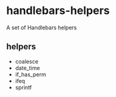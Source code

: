 # handlebars-helpers

A set of Handlebars helpers

## helpers

* coalesce
* date_time
* if_has_perm
* ifeq
* sprintf